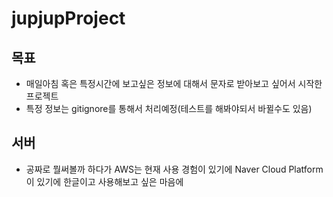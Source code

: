 # jupjupProject

## 목표
* 매일아침 혹은 특정시간에 보고싶은 정보에 대해서 문자로 받아보고 싶어서 시작한 프로젝트
* 특정 정보는 gitignore를 통해서 처리예정(테스트를 해봐야되서 바뀔수도 있음)

## 서버
* 공짜로 뭘써볼까 하다가 AWS는 현재 사용 경험이 있기에 Naver Cloud Platform이 있기에 한글이고 사용해보고 싶은 마음에 
